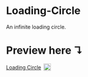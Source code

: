 # Loading-Circle
An infinite loading circle.
# Preview here ↴
<a href="https://akshitadas.github.io/Loading-Circle/">Loading Circle</a>&ensp;<sub><img src="https://slackmojis.com/emojis/7043-loading/download" width="20" height="20"></sub>
